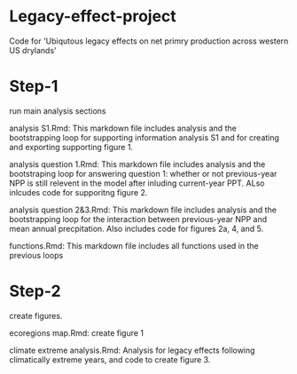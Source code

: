 # Legacy-effect-project
Code for 'Ubiqutous legacy effects on net primry production across western US drylands'

# Step-1 
run main analysis sections

analysis S1.Rmd: This markdown file includes analysis and the bootstrapping loop for supporting information analysis S1 and for creating and exporting supporting figure 1.

analysis question 1.Rmd: This markdown file includes analysis and the bootstraping loop for answering question 1: whether or not previous-year NPP is still relevent in the model after inluding current-year PPT. ALso inlcudes code for supporitng figure 2.

analysis question 2&3.Rmd: This markdown file includes analysis and the bootstrapping loop for the interaction between previous-year NPP and mean annual precpitation. Also includes code for figures 2a, 4, and 5. 

functions.Rmd: This markdown file includes all functions used in the previous loops

# Step-2
create figures. 

ecoregions map.Rmd: create figure 1 

climate extreme analysis.Rmd: Analysis for legacy effects following climatically extreme years, and code to create figure 3.



